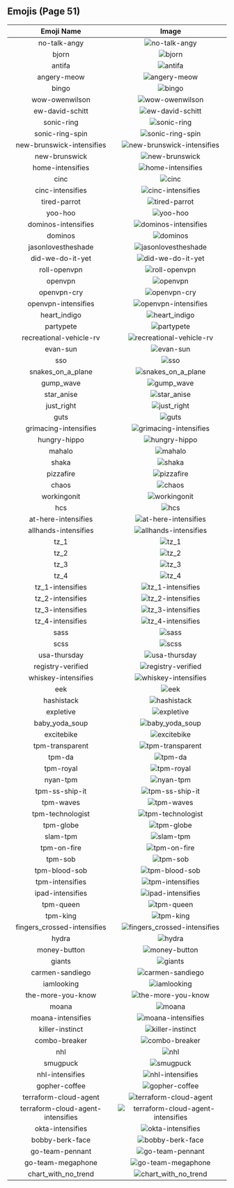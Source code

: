 
## Emojis (Page 51)
|Emoji Name|Image|
| :-: | :-: |
|no-talk-angy| ![no-talk-angy](/output/no-talk-angy.png)|
|bjorn| ![bjorn](/output/bjorn.png)|
|antifa| ![antifa](/output/antifa.png)|
|angery-meow| ![angery-meow](/output/angery-meow.png)|
|bingo| ![bingo](/output/bingo.png)|
|wow-owenwilson| ![wow-owenwilson](/output/wow-owenwilson.png)|
|ew-david-schitt| ![ew-david-schitt](/output/ew-david-schitt.png)|
|sonic-ring| ![sonic-ring](/output/sonic-ring.png)|
|sonic-ring-spin| ![sonic-ring-spin](/output/sonic-ring-spin.gif)|
|new-brunswick-intensifies| ![new-brunswick-intensifies](/output/new-brunswick-intensifies.gif)|
|new-brunswick| ![new-brunswick](/output/new-brunswick.png)|
|home-intensifies| ![home-intensifies](/output/home-intensifies.gif)|
|cinc| ![cinc](/output/cinc.png)|
|cinc-intensifies| ![cinc-intensifies](/output/cinc-intensifies.gif)|
|tired-parrot| ![tired-parrot](/output/tired-parrot)|
|yoo-hoo| ![yoo-hoo](/output/yoo-hoo.png)|
|dominos-intensifies| ![dominos-intensifies](/output/dominos-intensifies.gif)|
|dominos| ![dominos](/output/dominos.png)|
|jasonlovestheshade| ![jasonlovestheshade](/output/jasonlovestheshade.png)|
|did-we-do-it-yet| ![did-we-do-it-yet](/output/did-we-do-it-yet.png)|
|roll-openvpn| ![roll-openvpn](/output/roll-openvpn.gif)|
|openvpn| ![openvpn](/output/openvpn.png)|
|openvpn-cry| ![openvpn-cry](/output/openvpn-cry.gif)|
|openvpn-intensifies| ![openvpn-intensifies](/output/openvpn-intensifies.gif)|
|heart_indigo| ![heart_indigo](/output/heart_indigo.png)|
|partypete| ![partypete](/output/partypete.gif)|
|recreational-vehicle-rv| ![recreational-vehicle-rv](/output/recreational-vehicle-rv.png)|
|evan-sun| ![evan-sun](/output/evan-sun.png)|
|sso| ![sso](/output/sso.png)|
|snakes_on_a_plane| ![snakes_on_a_plane](/output/snakes_on_a_plane.png)|
|gump_wave| ![gump_wave](/output/gump_wave.gif)|
|star_anise| ![star_anise](/output/star_anise.jpg)|
|just_right| ![just_right](/output/just_right.png)|
|guts| ![guts](/output/guts.png)|
|grimacing-intensifies| ![grimacing-intensifies](/output/grimacing-intensifies.gif)|
|hungry-hippo| ![hungry-hippo](/output/hungry-hippo.gif)|
|mahalo| ![mahalo](/output/mahalo)|
|shaka| ![shaka](/output/shaka)|
|pizzafire| ![pizzafire](/output/pizzafire.jpg)|
|chaos| ![chaos](/output/chaos.png)|
|workingonit| ![workingonit](/output/workingonit.gif)|
|hcs| ![hcs](/output/hcs.png)|
|at-here-intensifies| ![at-here-intensifies](/output/at-here-intensifies.gif)|
|allhands-intensifies| ![allhands-intensifies](/output/allhands-intensifies.gif)|
|tz_1| ![tz_1](/output/tz_1.png)|
|tz_2| ![tz_2](/output/tz_2.png)|
|tz_3| ![tz_3](/output/tz_3.png)|
|tz_4| ![tz_4](/output/tz_4.png)|
|tz_1-intensifies| ![tz_1-intensifies](/output/tz_1-intensifies.gif)|
|tz_2-intensifies| ![tz_2-intensifies](/output/tz_2-intensifies.gif)|
|tz_3-intensifies| ![tz_3-intensifies](/output/tz_3-intensifies.gif)|
|tz_4-intensifies| ![tz_4-intensifies](/output/tz_4-intensifies.gif)|
|sass| ![sass](/output/sass.png)|
|scss| ![scss](/output/scss)|
|usa-thursday| ![usa-thursday](/output/usa-thursday)|
|registry-verified| ![registry-verified](/output/registry-verified.png)|
|whiskey-intensifies| ![whiskey-intensifies](/output/whiskey-intensifies.gif)|
|eek| ![eek](/output/eek.png)|
|hashistack| ![hashistack](/output/hashistack.png)|
|expletive| ![expletive](/output/expletive.png)|
|baby_yoda_soup| ![baby_yoda_soup](/output/baby_yoda_soup.gif)|
|excitebike| ![excitebike](/output/excitebike.gif)|
|tpm-transparent| ![tpm-transparent](/output/tpm-transparent.png)|
|tpm-da| ![tpm-da](/output/tpm-da.png)|
|tpm-royal| ![tpm-royal](/output/tpm-royal.png)|
|nyan-tpm| ![nyan-tpm](/output/nyan-tpm.gif)|
|tpm-ss-ship-it| ![tpm-ss-ship-it](/output/tpm-ss-ship-it.png)|
|tpm-waves| ![tpm-waves](/output/tpm-waves.gif)|
|tpm-technologist| ![tpm-technologist](/output/tpm-technologist.png)|
|tpm-globe| ![tpm-globe](/output/tpm-globe.gif)|
|slam-tpm| ![slam-tpm](/output/slam-tpm.png)|
|tpm-on-fire| ![tpm-on-fire](/output/tpm-on-fire.gif)|
|tpm-sob| ![tpm-sob](/output/tpm-sob.png)|
|tpm-blood-sob| ![tpm-blood-sob](/output/tpm-blood-sob.png)|
|tpm-intensifies| ![tpm-intensifies](/output/tpm-intensifies.gif)|
|ipad-intensifies| ![ipad-intensifies](/output/ipad-intensifies.gif)|
|tpm-queen| ![tpm-queen](/output/tpm-queen)|
|tpm-king| ![tpm-king](/output/tpm-king)|
|fingers_crossed-intensifies| ![fingers_crossed-intensifies](/output/fingers_crossed-intensifies.gif)|
|hydra| ![hydra](/output/hydra.png)|
|money-button| ![money-button](/output/money-button.gif)|
|giants| ![giants](/output/giants)|
|carmen-sandiego| ![carmen-sandiego](/output/carmen-sandiego.png)|
|iamlooking| ![iamlooking](/output/iamlooking.jpg)|
|the-more-you-know| ![the-more-you-know](/output/the-more-you-know.png)|
|moana| ![moana](/output/moana.png)|
|moana-intensifies| ![moana-intensifies](/output/moana-intensifies.gif)|
|killer-instinct| ![killer-instinct](/output/killer-instinct.png)|
|combo-breaker| ![combo-breaker](/output/combo-breaker.png)|
|nhl| ![nhl](/output/nhl.png)|
|smugpuck| ![smugpuck](/output/smugpuck.png)|
|nhl-intensifies| ![nhl-intensifies](/output/nhl-intensifies.gif)|
|gopher-coffee| ![gopher-coffee](/output/gopher-coffee.gif)|
|terraform-cloud-agent| ![terraform-cloud-agent](/output/terraform-cloud-agent)|
|terraform-cloud-agent-intensifies| ![terraform-cloud-agent-intensifies](/output/terraform-cloud-agent-intensifies)|
|okta-intensifies| ![okta-intensifies](/output/okta-intensifies.gif)|
|bobby-berk-face| ![bobby-berk-face](/output/bobby-berk-face.png)|
|go-team-pennant| ![go-team-pennant](/output/go-team-pennant.png)|
|go-team-megaphone| ![go-team-megaphone](/output/go-team-megaphone.png)|
|chart_with_no_trend| ![chart_with_no_trend](/output/chart_with_no_trend.png)|